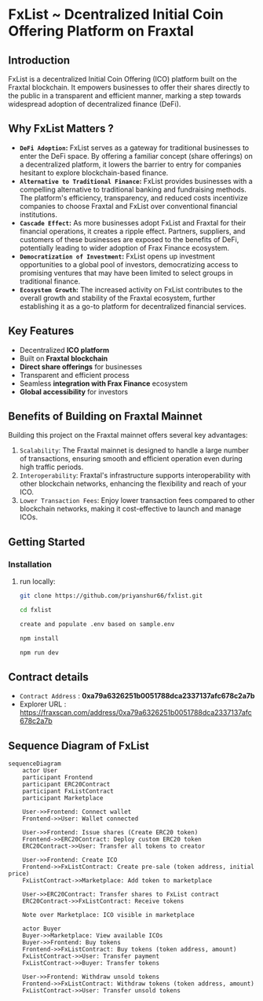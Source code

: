 # FxList ~ Dcentralized Initial Coin Offering Platform  on Fraxtal 

## Introduction

FxList is a  decentralized Initial Coin Offering (ICO) platform built on the Fraxtal blockchain. It empowers businesses to offer their shares directly to the public in a transparent and efficient manner, marking a step towards widespread adoption of decentralized finance (DeFi).

## Why FxList Matters ?

- **`DeFi Adoption`:** FxList serves as a gateway for traditional businesses to enter the DeFi space. By offering a familiar concept (share offerings) on a decentralized platform, it lowers the barrier to entry for companies hesitant to explore blockchain-based finance.
- **`Alternative to Traditional Finance`:** FxList provides businesses with a compelling alternative to traditional banking and fundraising methods. The platform's efficiency, transparency, and reduced costs incentivize companies to choose Fraxtal and FxList over conventional financial institutions.
- **`Cascade Effect`:** As more businesses adopt FxList and Fraxtal for their financial operations, it creates a ripple effect. Partners, suppliers, and customers of these businesses are exposed to the benefits of DeFi, potentially leading to wider adoption of Frax Finance ecosystem.
- **`Democratization of Investment`:** FxList opens up investment opportunities to a global pool of investors, democratizing access to promising ventures that may have been limited to select groups in traditional finance.
- **`Ecosystem Growth`:** The increased activity on FxList contributes to the overall growth and stability of the Fraxtal ecosystem, further establishing it as a go-to platform for decentralized financial services.


## Key Features

- Decentralized **ICO platform**
- Built on **Fraxtal blockchain**
- **Direct share offerings** for businesses
- Transparent and efficient process
- Seamless **integration with Frax Finance** ecosystem
- **Global accessibility** for investors



## Benefits of Building on Fraxtal Mainnet

Building this project on the Fraxtal mainnet offers several key advantages:


1. `Scalability`: The Fraxtal mainnet is designed to handle a large number of transactions, ensuring smooth and efficient operation even during high traffic periods.
2. `Interoperability`: Fraxtal's infrastructure supports interoperability with other blockchain networks, enhancing the flexibility and reach of your ICO.
3. `Lower Transaction Fees`: Enjoy lower transaction fees compared to other blockchain networks, making it cost-effective to launch and manage ICOs.


## Getting Started

### Installation

1. run locally:

   ```bash
   git clone https://github.com/priyanshur66/fxlist.git
   
   cd fxlist
   
   create and populate .env based on sample.env
   
   npm install 
   
   npm run dev


## Contract details
- `Contract Address` : **0xa79a6326251b0051788dca2337137afc678c2a7b**
- Explorer URL : https://fraxscan.com/address/0xa79a6326251b0051788dca2337137afc678c2a7b

## Sequence Diagram of FxList
```mermaid
sequenceDiagram
    actor User
    participant Frontend
    participant ERC20Contract
    participant FxListContract
    participant Marketplace

    User->>Frontend: Connect wallet
    Frontend->>User: Wallet connected

    User->>Frontend: Issue shares (Create ERC20 token)
    Frontend->>ERC20Contract: Deploy custom ERC20 token
    ERC20Contract->>User: Transfer all tokens to creator

    User->>Frontend: Create ICO
    Frontend->>FxListContract: Create pre-sale (token address, initial price)
    FxListContract->>Marketplace: Add token to marketplace

    User->>ERC20Contract: Transfer shares to FxList contract
    ERC20Contract->>FxListContract: Receive tokens

    Note over Marketplace: ICO visible in marketplace

    actor Buyer
    Buyer->>Marketplace: View available ICOs
    Buyer->>Frontend: Buy tokens
    Frontend->>FxListContract: Buy tokens (token address, amount)
    FxListContract->>User: Transfer payment
    FxListContract->>Buyer: Transfer tokens

    User->>Frontend: Withdraw unsold tokens
    Frontend->>FxListContract: Withdraw tokens (token address, amount)
    FxListContract->>User: Transfer unsold tokens
